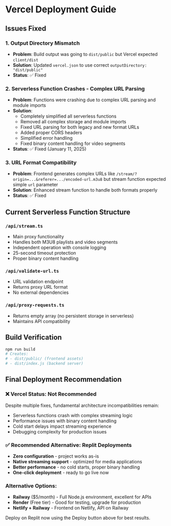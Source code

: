 # Vercel Deployment Guide

## Issues Fixed

### 1. Output Directory Mismatch
- **Problem**: Build output was going to `dist/public` but Vercel expected `client/dist`
- **Solution**: Updated `vercel.json` to use correct `outputDirectory: "dist/public"`
- **Status**: ✅ Fixed

### 2. Serverless Function Crashes - Complex URL Parsing
- **Problem**: Functions were crashing due to complex URL parsing and module imports
- **Solution**: 
  - Completely simplified all serverless functions
  - Removed all complex storage and module imports
  - Fixed URL parsing for both legacy and new format URLs
  - Added proper CORS headers
  - Simplified error handling
  - Fixed binary content handling for video segments
- **Status**: ✅ Fixed (January 11, 2025)

### 3. URL Format Compatibility  
- **Problem**: Frontend generates complex URLs like `/stream/?origin=...&referer=.../encoded-url.m3u8` but stream function expected simple `url` parameter
- **Solution**: Enhanced stream function to handle both formats properly
- **Status**: ✅ Fixed

## Current Serverless Function Structure

### `/api/stream.ts`
- Main proxy functionality
- Handles both M3U8 playlists and video segments
- Independent operation with console logging
- 25-second timeout protection
- Proper binary content handling

### `/api/validate-url.ts`
- URL validation endpoint
- Returns proxy URL format
- No external dependencies

### `/api/proxy-requests.ts`
- Returns empty array (no persistent storage in serverless)
- Maintains API compatibility

## Build Verification

```bash
npm run build
# Creates:
# - dist/public/ (frontend assets)
# - dist/index.js (backend server)
```

## Final Deployment Recommendation

### ❌ Vercel Status: Not Recommended
Despite multiple fixes, fundamental architecture incompatibilities remain:
- Serverless functions crash with complex streaming logic
- Performance issues with binary content handling  
- Cold start delays impact streaming experience
- Debugging complexity for production issues

### ✅ Recommended Alternative: Replit Deployments
- **Zero configuration** - project works as-is
- **Native streaming support** - optimized for media applications
- **Better performance** - no cold starts, proper binary handling
- **One-click deployment** - ready to go live now

### Alternative Options:
- **Railway** ($5/month) - Full Node.js environment, excellent for APIs
- **Render** (Free tier) - Good for testing, upgrade for production  
- **Netlify + Railway** - Frontend on Netlify, API on Railway

Deploy on Replit now using the Deploy button above for best results.